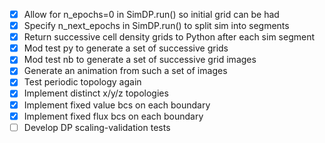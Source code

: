   - [x] Allow for n_epochs=0 in SimDP.run() so initial grid can be had
  - [x] Specify n_next_epochs in SimDP.run() to split sim into segments
  - [x] Return successive cell density grids to Python after each sim segment
  - [x] Mod test py to generate a set of successive grids
  - [x] Mod test nb to generate a set of successive grid images
  - [x] Generate an animation from such a set of images
  - [x] Test periodic topology again
  - [x] Implement distinct x/y/z topologies
  - [x] Implement fixed value bcs on each boundary
  - [x] Implement fixed flux bcs on each boundary
  - [ ] Develop DP scaling-validation tests
